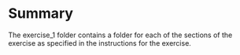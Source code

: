 # Summary

The exercise_1 folder contains a folder for each of the sections of the exercise as specified in the instructions for the exercise.
